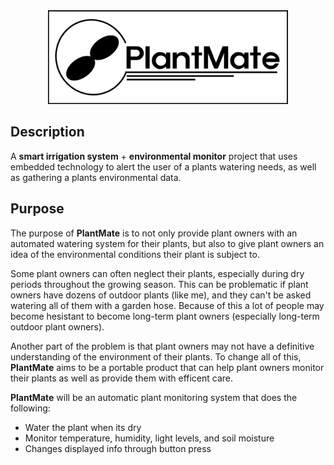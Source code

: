 <div align="center">
    <img src="./logo11052025.png" height=150>
</div>

## Description
A **smart irrigation system** + **environmental monitor** project that uses embedded technology to alert the user of a plants watering needs, as well as gathering a plants environmental data. 

## Purpose
The purpose of **PlantMate** is to not only provide plant owners with an automated watering system for their plants, but also to give plant owners an idea of the environmental conditions their plant is subject to. 

Some plant owners can often neglect their plants, especially during dry periods throughout the growing season. This can be problematic if plant owners have dozens of outdoor plants (like me), and they can't be asked watering all of them with a garden hose. Because of this a lot of people may become hesistant to become long-term plant owners (especially long-term outdoor plant owners). 

Another part of the problem is that plant owners may not have a definitive understanding of the environment of their plants. To change all of this, **PlantMate** aims to be a portable product that can help plant owners monitor their plants as well as provide them with efficent care. 

**PlantMate** will be an automatic plant monitoring system that does the following:

- Water the plant when its dry
- Monitor temperature, humidity, light levels, and soil moisture
- Changes displayed info through button press
